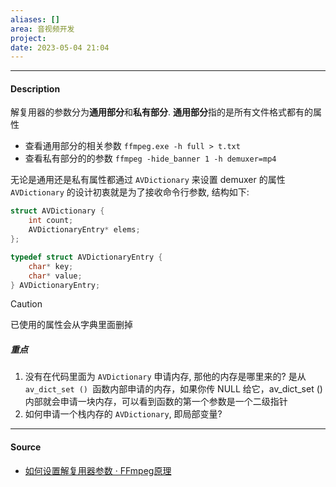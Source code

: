 ```yaml
---
aliases: []
area: 音视频开发
project: 
date: 2023-05-04 21:04
---
```

---
#### Description
解复用器的参数分为**通用部分**和**私有部分**. **通用部分**指的是所有文件格式都有的属性
- 查看通用部分的相关参数
    `ffmpeg.exe -h full > t.txt`
- 查看私有部分的的参数
    `ffmpeg -hide_banner 1 -h demuxer=mp4`

无论是通用还是私有属性都通过 `AVDictionary` 来设置 demuxer 的属性
`AVDictionary` 的设计初衷就是为了接收命令行参数, 结构如下:
```cpp
struct AVDictionary {
    int count;
    AVDictionaryEntry* elems;
};

typedef struct AVDictionaryEntry {
    char* key;
    char* value;
} AVDictionaryEntry;
```
> [!caution] 
> 已使用的属性会从字典里面删掉

##### 重点
1. 没有在代码里面为 `AVDictionary` 申请内存, 那他的内存是哪里来的?
    是从 `av_dict_set () `函数内部申请的内存，如果你传 NULL 给它，av_dict_set () 内部就会申请一块内存，可以看到函数的第一个参数是一个二级指针
1. 如何申请一个栈内存的 `AVDictionary`, 即局部变量?

---
#### Source
- [如何设置解复用器参数 · FFmpeg原理](https://ffmpeg.xianwaizhiyin.net/api-ffmpeg/demuxer_args.html)
